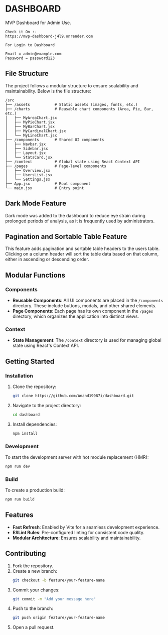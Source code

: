 # DASHBOARD
MVP Dashboard for Admin Use.

```
Check it On :- 
https://mvp-dashboard-j4l9.onrender.com

For Login to Dashboard

Email = admin@example.com
Password = password123

```
## File Structure

The project follows a modular structure to ensure scalability and maintainability. Below is the file structure:

```
/src
├── /assets           # Static assets (images, fonts, etc.)
├── /charts           # Reusable chart components (Area, Pie, Bar, etc.)
│   ├── MyAreaChart.jsx
│   ├── MyPieChart.jsx
│   ├── MyBarChart.jsx
│   ├── MyCardinalChart.jsx
│   └── MyLineChart.jsx
├── /components       # Shared UI components
│   ├── Navbar.jsx
│   ├── Sidebar.jsx
│   ├── Layout.jsx
│   └── StatsCard.jsx
├── /context          # Global state using React Context API
├── /pages            # Page-level components
│   ├── Overview.jsx
│   ├── UsersList.jsx
│   └── Settings.jsx
├── App.jsx           # Root component
└── main.jsx          # Entry point

```
## Dark Mode Feature
Dark mode was added to the dashboard to reduce eye strain during prolonged periods of analysis, as it is frequently used by administrators.

## Pagination and Sortable Table Feature
This feature adds pagination and sortable table headers to the users table. Clicking on a column header will sort the table data based on that column, either in ascending or descending order.

## Modular Functions

### Components
- **Reusable Components**: All UI components are placed in the `/components` directory. These include buttons, modals, and other shared elements.
- **Page Components**: Each page has its own component in the `/pages` directory, which organizes the application into distinct views.

### Context
- **State Management**: The `/context` directory is used for managing global state using React's Context API.

## Getting Started

### Installation
1. Clone the repository:
     ```bash
     git clone https://github.com/Anand19987i/dashboard.git
     ```
2. Navigate to the project directory:
     ```bash
     cd dashboard
     ```
3. Install dependencies:
     ```bash
     npm install
     ```

### Development
To start the development server with hot module replacement (HMR):
```bash
npm run dev
```

### Build
To create a production build:
```bash
npm run build
```

## Features
- **Fast Refresh**: Enabled by Vite for a seamless development experience.
- **ESLint Rules**: Pre-configured linting for consistent code quality.
- **Modular Architecture**: Ensures scalability and maintainability.

## Contributing
1. Fork the repository.
2. Create a new branch:
     ```bash
     git checkout -b feature/your-feature-name
     ```
3. Commit your changes:
     ```bash
     git commit -m "Add your message here"
     ```
4. Push to the branch:
     ```bash
     git push origin feature/your-feature-name
     ```
5. Open a pull request.
